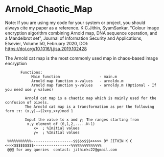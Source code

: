 # Arnold_Chaotic_Map

Note: If you are using my code for your system or project, you should always cite my paper as a reference. K C.Jithin, SyamSankar, "Colour image encryption algorithm combining Arnold map, DNA sequence operation, and a Mandelbrot set", Journal of Information Security and Applications, Elsevier, Volume 50, February 2020, DOI: https://doi.org/10.1016/j.jisa.2019.102428

The Arnold cat map is the most commonly used map in chaos-based image encryption


           Functions:
                Main function                  - main.m
                Arnold map function x-values   - arnoldx.m
                Arnold map function y-values   - arnoldy.m (Optional - If you need use y values)
              
             Arnold cat map is a chaotic map which is mainly used for the confusion of pixels.  
             The Arnold cat map is a transformation as per the following form :τ: (x,y)−→(2x+y,x+y)mod 1
             
             Input the value to x and y; The ranges starting from   
              x,y element of (0,1,2,.....N-1)
                 x=  ; %Initial values
                 y=  ; %Initial values

     %%%%%%%%%%%-------------------$$$$$$$$>>>>> BY JITHIN K C <<<<$$$$$$$$$-----------------%%%%%%%%%%%%%%
     @@@ for any queries  contact: jithinkc22@gmail.com
